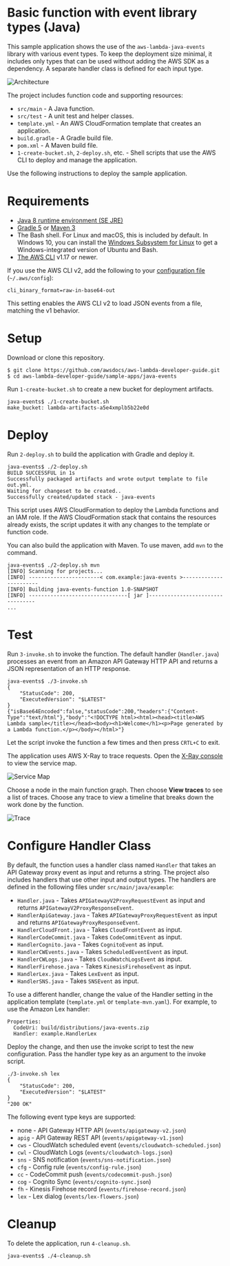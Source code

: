 # Basic function with event library types (Java)

This sample application shows the use of the `aws-lambda-java-events` library with various event types. To keep the deployment size minimal, it includes only types that can be used without adding the AWS SDK as a dependency. A separate handler class is defined for each input type.

![Architecture](/sample-apps/java-events/images/sample-java-events.png) 

The project includes function code and supporting resources:
- `src/main` - A Java function. 
- `src/test` - A unit test and helper classes.
- `template.yml` - An AWS CloudFormation template that creates an application.
- `build.gradle` - A Gradle build file.
- `pom.xml` - A Maven build file.
- `1-create-bucket.sh`, `2-deploy.sh`, etc. - Shell scripts that use the AWS CLI to deploy and manage the application.

Use the following instructions to deploy the sample application.

# Requirements
- [Java 8 runtime environment (SE JRE)](https://www.oracle.com/java/technologies/javase-downloads.html)
- [Gradle 5](https://gradle.org/releases/) or [Maven 3](https://maven.apache.org/docs/history.html)
- The Bash shell. For Linux and macOS, this is included by default. In Windows 10, you can install the [Windows Subsystem for Linux](https://docs.microsoft.com/en-us/windows/wsl/install-win10) to get a Windows-integrated version of Ubuntu and Bash.
- [The AWS CLI](https://docs.aws.amazon.com/cli/latest/userguide/cli-chap-install.html) v1.17 or newer.

If you use the AWS CLI v2, add the following to your [configuration file](https://docs.aws.amazon.com/cli/latest/userguide/cli-configure-files.html) (`~/.aws/config`):

```
cli_binary_format=raw-in-base64-out
```

This setting enables the AWS CLI v2 to load JSON events from a file, matching the v1 behavior.

# Setup
Download or clone this repository.

    $ git clone https://github.com/awsdocs/aws-lambda-developer-guide.git
    $ cd aws-lambda-developer-guide/sample-apps/java-events

Run `1-create-bucket.sh` to create a new bucket for deployment artifacts.

    java-events$ ./1-create-bucket.sh
    make_bucket: lambda-artifacts-a5e4xmplb5b22e0d

# Deploy
Run `2-deploy.sh` to build the application with Gradle and deploy it.

    java-events$ ./2-deploy.sh
    BUILD SUCCESSFUL in 1s
    Successfully packaged artifacts and wrote output template to file out.yml.
    Waiting for changeset to be created..
    Successfully created/updated stack - java-events

This script uses AWS CloudFormation to deploy the Lambda functions and an IAM role. If the AWS CloudFormation stack that contains the resources already exists, the script updates it with any changes to the template or function code.

You can also build the application with Maven. To use maven, add `mvn` to the command.

    java-events$ ./2-deploy.sh mvn
    [INFO] Scanning for projects...
    [INFO] -----------------------< com.example:java-events >-----------------------
    [INFO] Building java-events-function 1.0-SNAPSHOT
    [INFO] --------------------------------[ jar ]---------------------------------
    ...

# Test
Run `3-invoke.sh` to invoke the function. The default handler (`Handler.java`) processes an event from an Amazon API Gateway HTTP API and returns a JSON representation of an HTTP response.

    java-events$ ./3-invoke.sh
    {
        "StatusCode": 200,
        "ExecutedVersion": "$LATEST"
    }
    {"isBase64Encoded":false,"statusCode":200,"headers":{"Content-Type":"text/html"},"body":"<!DOCTYPE html><html><head><title>AWS Lambda sample</title></head><body><h1>Welcome</h1><p>Page generated by a Lambda function.</p></body></html>"}

Let the script invoke the function a few times and then press `CRTL+C` to exit.

The application uses AWS X-Ray to trace requests. Open the [X-Ray console](https://console.aws.amazon.com/xray/home#/service-map) to view the service map.

![Service Map](/sample-apps/java-events/images/java-events-servicemap.png)

Choose a node in the main function graph. Then choose **View traces** to see a list of traces. Choose any trace to view a timeline that breaks down the work done by the function.

![Trace](/sample-apps/java-events/images/java-events-trace.png)

# Configure Handler Class

By default, the function uses a handler class named `Handler` that takes an API Gateway proxy event as input and returns a string. The project also includes handlers that use other input and output types. The handlers are defined in the following files under `src/main/java/example`:

- `Handler.java` - Takes `APIGatewayV2ProxyRequestEvent` as input and returns `APIGatewayV2ProxyResponseEvent`.
- `HandlerApiGateway.java` - Takes `APIGatewayProxyRequestEvent` as input and returns `APIGatewayProxyResponseEvent`.
- `HandlerCloudFront.java` - Takes `CloudFrontEvent` as input.
- `HandlerCodeCommit.java` - Takes `CodeCommitEvent` as input.
- `HandlerCognito.java` - Takes `CognitoEvent` as input.
- `HandlerCWEvents.java` - Takes `ScheduledEventEvent` as input.
- `HandlerCWLogs.java` - Takes `CloudWatchLogsEvent` as input.
- `HandlerFirehose.java` - Takes `KinesisFirehoseEvent` as input.
- `HandlerLex.java` - Takes `LexEvent` as input.
- `HandlerSNS.java` - Takes `SNSEvent` as input.

To use a different handler, change the value of the Handler setting in the application template (`template.yml` or `template-mvn.yaml`). For example, to use the Amazon Lex handler:

    Properties:
      CodeUri: build/distributions/java-events.zip
      Handler: example.HandlerLex

Deploy the change, and then use the invoke script to test the new configuration. Pass the handler type key as an argument to the invoke script.

    ./3-invoke.sh lex
    {
        "StatusCode": 200,
        "ExecutedVersion": "$LATEST"
    }
    "200 OK"

The following event type keys are supported:
- none - API Gateway HTTP API (`events/apigateway-v2.json`)
- `apig` - API Gateway REST API (`events/apigateway-v1.json`)
- `cws` - CloudWatch scheduled event (`events/cloudwatch-scheduled.json`)
- `cwl` - CloudWatch Logs (`events/cloudwatch-logs.json`)
- `sns` - SNS notification (`events/sns-notification.json`)
- `cfg` - Config rule (`events/config-rule.json`)
- `cc` - CodeCommit push (`events/codecommit-push.json`)
- `cog` - Cognito Sync (`events/cognito-sync.json`)
- `fh` - Kinesis Firehose record (`events/firehose-record.json`)
- `lex` - Lex dialog (`events/lex-flowers.json`)

# Cleanup
To delete the application, run `4-cleanup.sh`.

    java-events$ ./4-cleanup.sh
